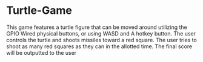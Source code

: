 # Turtle-Game
This game features a turtle figure that can be moved around utilizing the GPIO Wired physical buttons, or using WASD and A hotkey button. The user controls the turtle and shoots missiles toward a red square. The user tries to shoot as many red squares as they can in the allotted time. The final score will be outputted to the user
